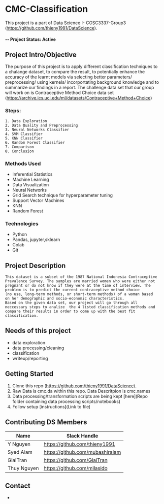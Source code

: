 
# CMC-Classification
This project is a part of Data Science I- COSC3337-Group3
(https://github.com/thieny1991/DataScience).

#### -- Project Status: Active

## Project Intro/Objective
The purpose of this project is to apply different classification techniques to a chalange dataset, to compare the result, to potentially enhance the accuracy of the learnt models via selecting better parameters/ preprocessing/ using kernels/ incorportating background knowledge and to summarize our findings in a report. The challenge data set that our group will work on is Contraceptive Method Choice data set (https://archive.ics.uci.edu/ml/datasets/Contraceptive+Method+Choice)
### Steps:
    1. Data Exploration
    2. Data Quality and Preprocessing
    3. Neural Networks Classifier
    4. SVM Classifier
    5. KNN Classifier
    6. Random Forest Classifier
    7. Comparison
    8. Conclusion

### Methods Used
* Inferential Statistics
* Machine Learning
* Data Visualization
* Neural Networks
* Grid Search technique for hyperparameter tuning
* Support Vector Machines
* KNN
* Random Forest


### Technologies
* Python
* Pandas, jupyter,sklearn
* Colab
* Git

## Project Description
    This dataset is a subset of the 1987 National Indonesia Contraceptive
    Prevalence Survey. The samples are married women who were either not 
    pregnant or do not know if they were at the time of interview. The 
    problem is to predict the current contraceptive method choice 
    (no use, long-term methods, or short-term methods) of a woman based 
    on her demographic and socio-economic characteristics.
    Based on the given data set, our project will go through all neccessary steps to analize  the 4 listed classification methods and compare their results in order to come up with the best fit classification.   

## Needs of this project
- data exploration
- data processing/cleaning
- classification
- writeup/reporting

## Getting Started

1. Clone this repo (https://github.com/thieny1991/DataScience).
2. Raw Data is cmc.da within this repo. Data Descritpion is cmc.names
3. Data processing/transformation scripts are being kept [here](Repo folder containing data processing scripts/notebooks) 
5. Follow setup [instructions](Link to file)

## Contributing DS Members
|Name     |  Slack Handle   |
|---------|-----------------|
|Y Nguyen | https://github.com/thieny1991   | @thieny1991   |
|Syed Alam| https://github.com/mubashiralam | @mubashiralam    |
|GiaiTran | https://github.com/GiaiTran |     @GiaiTran    |                 
|Thuy Nguyen | https://github.com/milasido | @milasido    |


## Contact
* 
